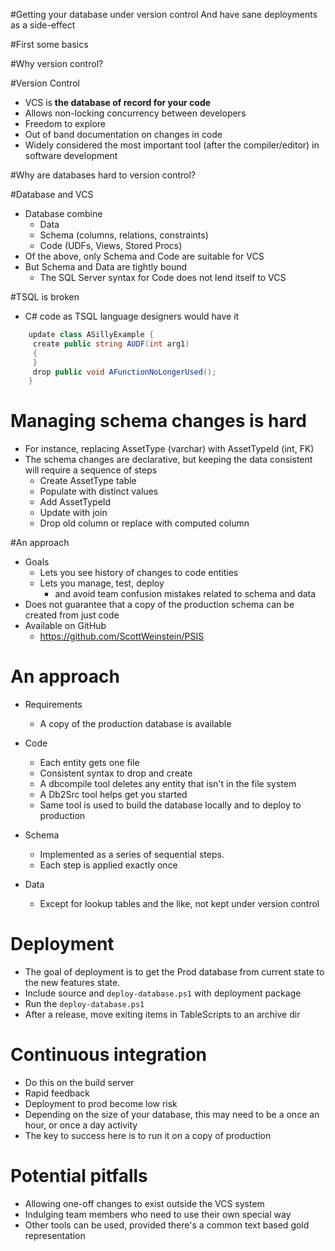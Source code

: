 #Getting your database under version control
And have sane deployments as a side-effect

#First some basics

#Why version control?

#Version Control
* VCS is **the database of record for your code**
* Allows non-locking concurrency between developers
* Freedom to explore
* Out of band documentation on changes in code
* Widely considered the most important tool (after the compiler/editor) in software development

#Why are databases hard to version control?

#Database and VCS
* Database combine 
	* Data
	* Schema (columns, relations, constraints)
	* Code (UDFs, Views, Stored Procs)
* Of the above, only Schema and Code are suitable for VCS
* But Schema and Data are tightly bound
	* The SQL Server syntax for Code does not lend itself to VCS

#TSQL is broken
* C# code as TSQL language designers would have it

```C#
	update class ASillyExample {
	 create public string AUDF(int arg1)
	 {
	 }
	 drop public void AFunctionNoLongerUsed();
	}
```

# Managing schema changes is hard
* For instance, replacing AssetType (varchar) with AssetTypeId (int, FK)
* The schema changes are declarative, but keeping the data consistent will require a sequence of steps
	* Create AssetType table
	* Populate with distinct values
	* Add AssetTypeId
	* Update with join
	* Drop old column or replace with computed column

#An approach
* Goals
	* Lets you see history of changes to code entities
	* Lets you manage, test, deploy
		* and avoid team confusion mistakes related to schema and data
* Does not guarantee that a copy of the production schema can be created from just code
* Available on GitHub
	* https://github.com/ScottWeinstein/PSIS


# An approach
* Requirements
	* A copy of the production database is available
* Code
	* Each entity gets one file
	* Consistent syntax to drop and create
	* A dbcompile tool deletes any entity that isn't in the file system
	* A Db2Src tool helps get you started
	* Same tool is used to build the database locally and to deploy to production

* Schema
	* Implemented as a series of sequential steps. 
	* Each step is applied exactly once

* Data
	* Except for lookup tables and the like, not kept under version control


# Deployment
* The goal of deployment is to get the Prod database from current state to the new features state.
* Include source and `deploy-database.ps1` with deployment package
* Run the `deploy-database.ps1`
* After a release, move exiting items in TableScripts to an archive dir

# Continuous integration
* Do this on the build server
* Rapid feedback
* Deployment to prod become low risk
* Depending on the size of your database, this may need to be a once an hour, or once a day activity
* The key to success here is to run it on a copy of production

# Potential pitfalls
* Allowing one-off changes to exist outside the VCS system
* Indulging team members who need to use their own special way
* Other tools can be used, provided there's a common text based gold representation
